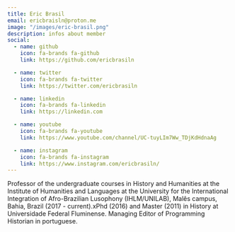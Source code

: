 ```yaml
---
title: Eric Brasil
email: ericbraisln@proton.me
image: "/images/eric-brasil.png"
description: infos about member
social:
  - name: github
    icon: fa-brands fa-github
    link: https://github.com/ericbrasiln

  - name: twitter
    icon: fa-brands fa-twitter
    link: https://twitter.com/ericbrasiln

  - name: linkedin
    icon: fa-brands fa-linkedin
    link: https://linkedin.com

  - name: youtube
    icon: fa-brands fa-youtube
    link: https://www.youtube.com/channel/UC-tuyLIm7Ww_TDjKdHdnaAg

  - name: instagram
    icon: fa-brands fa-instagram
    link: https://www.instagram.com/ericbrasiln/
---
```


Professor of the undergraduate courses in History and Humanities at the Institute of Humanities and Languages at the University for the International Integration of Afro-Brazilian Lusophony (IHLM/UNILAB), Malês campus, Bahia, Brazil (2017 - current).xPhd (2016) and Master (2011) in History at Universidade Federal Fluminense. Managing Editor of Programming Historian in portuguese.
